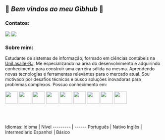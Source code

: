 ## 👋 _Bem vindos ao meu Gibhub_ 👋

<!-- contato -->
### Contatos:

<div>
<a href="https://www.linkedin.com/in/adriano-guedes/" target="_blank"><img src="https://img.shields.io/badge/-LinkedIn-%230077B5?style=for-the-badge&logo=linkedin&logoColor=white" target="_blank"></a>   
<a href = "mailto:adrianno.aguedes@gmail.com"><img src="https://img.shields.io/badge/Gmail-D14836?style=for-the-badge&logo=gmail&logoColor=white" target="_blank"></a>
</div>


### Sobre mim:
Estudante de sistemas de informação, formado em ciências contábeis na [UniLasalle-RJ](https://www.unilasalle.edu.br/rj). Me especializando na área do desenvolvimento e adquirindo conhecimento para construir uma carreira sólida na mesma. Aprendendo novas tecnologias e ferramentas relevantes para o mercado atual. Sou motivado por desafios técnicos e busco soluções inovadoras para problemas complexos.
Possuo conhecimento em:
<div>
<img src="https://cdn.jsdelivr.net/gh/devicons/devicon/icons/php/php-original.svg" width="40" height="40"/>
<img src="https://cdn.jsdelivr.net/gh/devicons/devicon/icons/python/python-original.svg" width="40" height="40"/> 
<img src="https://cdn.jsdelivr.net/gh/devicons/devicon/icons/html5/html5-original.svg" width="40" height="40"/>
<img src="https://cdn.jsdelivr.net/gh/devicons/devicon/icons/css3/css3-original-wordmark.svg" width="40" height="40"/> 
<img src="https://cdn.jsdelivr.net/gh/devicons/devicon/icons/javascript/javascript-original.svg" width="40" height="40"/>
<img src="https://cdn.jsdelivr.net/gh/devicons/devicon/icons/c/c-original.svg" width="40" height="40"/> 
<img src="https://cdn.jsdelivr.net/gh/devicons/devicon/icons/mysql/mysql-original-wordmark.svg" width="40" height="40"/> 
<img src="https://cdn.jsdelivr.net/gh/devicons/devicon@latest/icons/csharp/csharp-original.svg" width="40" height="40"/>
<img src="https://cdn.jsdelivr.net/gh/devicons/devicon/icons/linux/linux-original.svg" width="40" height="40"/>
</div>

### <svg xmlns="http://www.w3.org/2000/svg" class="icon icon-tabler icon-tabler-world" width="24" height="24" viewBox="0 0 24 24" stroke-width="2" stroke="currentColor" fill="none" stroke-linecap="round" stroke-linejoin="round">
   <path stroke="none" d="M0 0h24v24H0z" fill="none"></path>
   <path d="M3 12a9 9 0 1 0 18 0a9 9 0 0 0 -18 0"></path>
   <path d="M3.6 9h16.8"></path>
   <path d="M3.6 15h16.8"></path>
   <path d="M11.5 3a17 17 0 0 0 0 18"></path>
   <path d="M12.5 3a17 17 0 0 1 0 18"></path>
</svg> Idiomas:
  Idioma   | Nível
--------- | ------
Português | Nativo
Inglês | Intermediário
Espanhol | Básico

